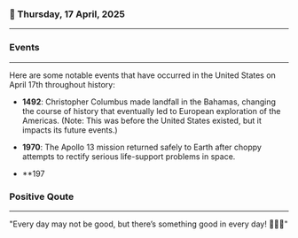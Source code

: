 ### 📅 Thursday, 17 April, 2025
------
### Events
------
Here are some notable events that have occurred in the United States on April 17th throughout history:

- **1492**: Christopher Columbus made landfall in the Bahamas, changing the course of history that eventually led to European exploration of the Americas. (Note: This was before the United States existed, but it impacts its future events.)
  
- **1970**: The Apollo 13 mission returned safely to Earth after choppy attempts to rectify serious life-support problems in space.

- **197
### Positive Qoute
------
"Every day may not be good, but there’s something good in every day! 🌟✨😊"
